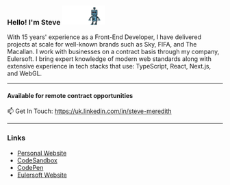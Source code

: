 
### Hello! I'm Steve <img src="https://raw.githubusercontent.com/Steveeeie/vanilla-js-parcel-starter/master/src/robot.gif" alt="" width="100" />

With 15 years' experience as a Front-End Developer, I have delivered projects at scale for well-known brands such as Sky, FIFA, and The Macallan. I work with businesses on a contract basis through my company, Eulersoft. I bring expert knowledge of modern web standards along with extensive experience in tech stacks that use: TypeScript, React, Next.js, and WebGL.

---
#### Available for remote contract opportunities

📫 Get In Touch: https://uk.linkedin.com/in/steve-meredith

---
### Links
- [Personal Website](https://www.stevemeredith.com)
- [CodeSandbox](https://codesandbox.io/u/Steveeeie)
- [CodePen](https://codepen.io/steveeeie/)
- [Eulersoft Website](https://www.eulersoft.co.uk)

